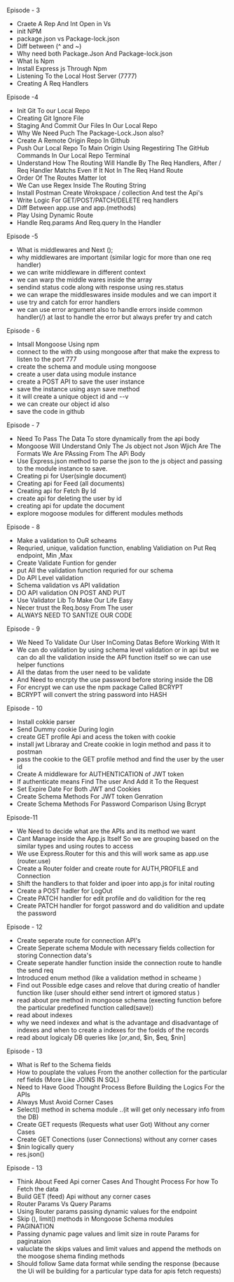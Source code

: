 Episode - 3

- Craete A Rep And Int Open in Vs
- init NPM
- package.json vs Package-lock.json
- Diff between (^ and ~)
- Why need both Package.Json And Package-lock.json
- What Is Npm
- Install Express js Through Npm
- Listening To the Local Host Server (7777)
- Creating A Req Handlers

Episode -4

- Init Git To our Local Repo
- Creating Git Ignore File
- Staging And Commit Our Files In Our Local Repo
- Why We Need Puch The Package-Lock.Json also?
- Create A Remote Origin Repo In Github
- Push Our Local Repo To Main Origin Using Regestiring The GitHub Commands In Our Local Repo Terminal
- Understand How The Routing Will Handle By The Req Handlers, After / Req Handler Matchs Even If It Not In The Req Hand Route
- Order Of The Routes Matter lot
- We Can use Regex Inside The Routing String
- Install Postman Create Wrokspace / collection And test the Api's
- Write Logic For GET/POST/PATCH/DELETE req handlers
- Diff Between app.use and app.(methods)
- Play Using Dynamic Route
- Handle Req.params And Req.query In the Handler

Episode -5

- What is middlewares and Next ();
- why middlewares are important (similar logic for more than one req handler)
- we can write middleware in different context
- we can warp the middle wares inside the array
- sendind status code along with response using res.status
- we can wrape the middleswares inside modules and we can import it
- use try and catch for error handlers
- we can use error argument also to handle errors inside common handler(/) at last to handle the error but always prefer try and catch

Episode - 6

- Intsall Mongoose Using npm
- connect to the with db using mongoose after that make the express to listen to the port 777
- create the schema and module using mongoose
- create a user data using module instance
- create a POST API to save the user instance
- save the instance using asyn save method
- it will create a unique object id and --v
- we can create our object id also
- save the code in github

Episode - 7

- Need To Pass The Data To store dynamically from the api body
- Mongoose Will Understand Only The Js object not Json Wjich Are The Formats We Are PAssing From The APi Body
- Use Express.json method to parse the json to the js object and passing to the module instance to save.
- Creating pi for User(single document)
- Creating api for Feed (all documents)
- Creating api for Fetch By Id
- create api for deleting the user by id
- creating api for update the document
- explore mogoose modules for different modules methods

Episode - 8

- Make a validation to OuR scheams
- Requried, unique, validation function, enabling Validiation on Put Req endpoint, Min ,Max
- Create Validate Funtion for gender
- put All the validation function requried for our schema
- Do API Level validation
- Schema validation vs API validation
- DO API validation ON POST AND PUT
- Use Validator Lib To Make Our Life Easy
- Necer trust the Req.bosy From The user
- ALWAYS NEED TO SANTIZE OUR CODE

Episode - 9

- We Need To Validate Our User InComing Datas Before Working With It
- We can do validation by using schema level validation or in api but we can do all the validation inside the API function itself so we can use helper functions
- All the datas from the user need to be validate
- And Need to encrpty the use password before storing inside the DB
- For encrypt we can use the npm package Called BCRYPT
- BCRYPT will convert the string password into HASH

Episode - 10

- Install cokkie parser
- Send Dummy cookie During login
- create GET profile Api and acess the token with cookie
- install jwt Libraray and Create cookie in login method and pass it to postman
- pass the cookie to the GET profile method and find the user by the user id
- Create A middleware for AUTHENTICATION of JWT token
- If authenticate means Find The user And Add it To the Request
- Set Expire Date For Both JWT and Cookies
- Create Schema Methods For JWT token Genration
- Create Schema Methods For Password Comparison Using Bcrypt

Episode-11

- We Need to decide what are the APIs and its method we want
- Cant Manage inside the App.js Itself So we are grouping based on the similar types and using routes to access
- We use Express.Router for this and this will work same as app.use (router.use)
- Create a Router folder and create route for AUTH,PROFILE and Connection
- Shift the handlers to that folder and ipoer into app.js for inital routing
- Create a POST hadler for LogOut
- Create PATCH handler for edit profile and do validition for the req
- Create PATCH handler for forgot password and do validition and update the password

Episode - 12

- Create seperate route for connection API's
- Create Seperate schema Module with necessary fields collection for storing Connection data's
- Create seperate handler function inside the connection route to handle the send req
- Introduced enum method (like a validation method in scheame )
- Find out Possible edge cases and relove that during creatio of handler function like (user should either send intrert ot igmored status )
- read about pre method in mongoose schema (execting function before the particular predefined function called(save))
- read about indexes
- why we need indexex and what is the advantage and disadvantage of indexes and when to create a indexes for the foelds of the records
- read about logicaly DB queries like [$or,$and, $in, $eq, $nin]



Episode - 13
- What is Ref to the Schema fields 
- How to pouplate the values From the another collection for the particular ref fields (More Like JOINS IN SQL)
- Need to Have Good Thought Process Before Building the Logics For the APIs 
- Always Must Avoid Corner Cases
- Select() method in schema module ..(it will get only necessary info from the DB)
- Create GET requests (Requests what  user Got) Without any corner Cases 
- Create GET Conections (user Connections) without any corner cases 
- $nin logically query
- res.json()



Episode - 13 

 - Think About Feed Api corner Cases And Thought Process For how To Fetch the data
 - Build GET (feed) Api without any corner cases
 - Router Params Vs Query Params 
 - Using Router params passing dynamic values for the endpoint 
 - Skip (), limit() methods in Mongoose Schema modules
 - PAGINATION
 - Passing dynamic page values and limit size in route Params for paginataion
 - valuclate the skips values and limit values and append the methods on the moogose shema finding methods 
 - Should follow Same data format while sending the response (because the Ui will be building for a particular type data for apis fetch requests)